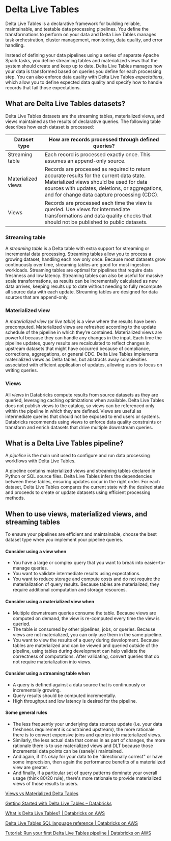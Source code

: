 # Delta Live Tables

Delta Live Tables is a declarative framework for building reliable, maintainable, and testable data processing pipelines. You define the transformations to perform on your data and Delta Live Tables manages task orchestration, cluster management, monitoring, data quality, and error handling.

Instead of defining your data pipelines using a series of separate Apache Spark tasks, you define streaming tables and materialized views that the system should create and keep up to date. Delta Live Tables manages how your data is transformed based on queries you define for each processing step. You can also enforce data quality with Delta Live Tables _expectations_, which allow you to define expected data quality and specify how to handle records that fail those expectations.

## What are Delta Live Tables datasets?

Delta Live Tables datasets are the streaming tables, materialized views, and views maintained as the results of declarative queries. The following table describes how each dataset is processed:

| Dataset type | How are records processed through defined queries? |
|---|---|
| Streaming table | Each record is processed exactly once. This assumes an append-only source. |
| Materialized views | Records are processed as required to return accurate results for the current data state. Materialized views should be used for data sources with updates, deletions, or aggregations, and for change data capture processing (CDC). |
| Views | Records are processed each time the view is queried. Use views for intermediate transformations and data quality checks that should not be published to public datasets. |

### Streaming table

A _streaming table_ is a Delta table with extra support for streaming or incremental data processing. Streaming tables allow you to process a growing dataset, handling each row only once. Because most datasets grow continuously over time, streaming tables are good for most ingestion workloads. Streaming tables are optimal for pipelines that require data freshness and low latency. Streaming tables can also be useful for massive scale transformations, as results can be incrementally calculated as new data arrives, keeping results up to date without needing to fully recompute all source data with each update. Streaming tables are designed for data sources that are append-only.

### Materialized view

A _materialized view_ (or _live table_) is a view where the results have been precomputed. Materialized views are refreshed according to the update schedule of the pipeline in which they’re contained. Materialized views are powerful because they can handle any changes in the input. Each time the pipeline updates, query results are recalculated to reflect changes in upstream datasets that might have occurred because of compliance, corrections, aggregations, or general CDC. Delta Live Tables implements materialized views as Delta tables, but abstracts away complexities associated with efficient application of updates, allowing users to focus on writing queries.

### Views

All _views_ in Databricks compute results from source datasets as they are queried, leveraging caching optimizations when available. Delta Live Tables does not publish views to the catalog, so views can be referenced only within the pipeline in which they are defined. Views are useful as intermediate queries that should not be exposed to end users or systems. Databricks recommends using views to enforce data quality constraints or transform and enrich datasets that drive multiple downstream queries.

## What is a Delta Live Tables pipeline?

A _pipeline_ is the main unit used to configure and run data processing workflows with Delta Live Tables.

A pipeline contains materialized views and streaming tables declared in Python or SQL source files. Delta Live Tables infers the dependencies between these tables, ensuring updates occur in the right order. For each dataset, Delta Live Tables compares the current state with the desired state and proceeds to create or update datasets using efficient processing methods.

## When to use views, materialized views, and streaming tables

To ensure your pipelines are efficient and maintainable, choose the best dataset type when you implement your pipeline queries.

#### Consider using a view when

- You have a large or complex query that you want to break into easier-to-manage queries.
- You want to validate intermediate results using expectations.
- You want to reduce storage and compute costs and do not require the materialization of query results. Because tables are materialized, they require additional computation and storage resources.

#### Consider using a materialized view when

- Multiple downstream queries consume the table. Because views are computed on demand, the view is re-computed every time the view is queried.
- The table is consumed by other pipelines, jobs, or queries. Because views are not materialized, you can only use them in the same pipeline.
- You want to view the results of a query during development. Because tables are materialized and can be viewed and queried outside of the pipeline, using tables during development can help validate the correctness of computations. After validating, convert queries that do not require materialization into views.

#### Consider using a streaming table when

- A query is defined against a data source that is continuously or incrementally growing.
- Query results should be computed incrementally.
- High throughput and low latency is desired for the pipeline.

#### Some general rules

- The less frequently your underlying data sources update (i.e. your data freshness requirement is constrained upstream), the more rationale there is to convert expensive joins and queries into materialized views.
- Similarly, the less actual data that comes in as part of changes, the more rationale there is to use materialized views and DLT because those incremental data points can be (sanely!) maintained.
- And again, if it's okay for your data to be "directionally correct" or have some imprecision, then again the performance benefits of a materialized view are greater.
- And finally, if a particular set of query patterns dominate your overall usage (think 80/20 rule), there's more rationale to provide materialized views of those results to users.

[Views vs Materialized Delta Tables](https://community.databricks.com/s/question/0D53f00001GHVMlCAP/views-vs-materialized-delta-tables)

[Getting Started with Delta Live Tables – Databricks](https://www.databricks.com/discover/pages/getting-started-with-delta-live-tables)

[What is Delta Live Tables? | Databricks on AWS](https://docs.databricks.com/delta-live-tables/index.html)

[Delta Live Tables SQL language reference | Databricks on AWS](https://docs.databricks.com/delta-live-tables/sql-ref.html)

[Tutorial: Run your first Delta Live Tables pipeline | Databricks on AWS](https://docs.databricks.com/delta-live-tables/tutorial-pipelines.html)
